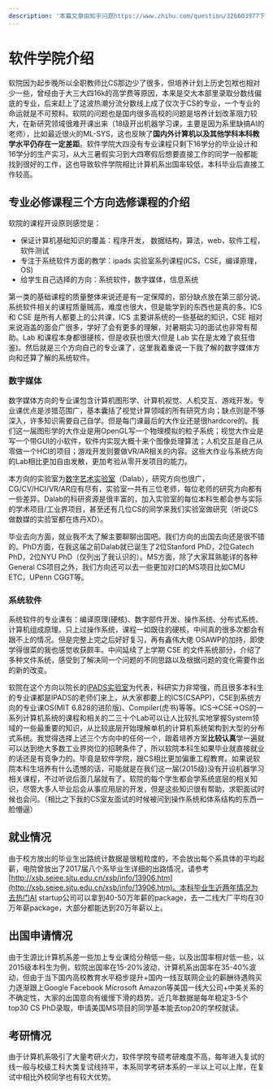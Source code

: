 ```yaml
---
description: '本篇文章由知乎问题https://www.zhihu.com/question/326603977下所有回答整合而来'
---
```


# 软件学院介绍

软院因为起步晚所以全职教师比CS那边少了很多，但培养计划上历史包袱也相对少一些，曾经由于大三大四16k的高学费等原因，本来是交大本部里录取分数线偏底的专业，后来赶上了这波热潮分流分数线上成了仅次于CS的专业，一个专业的命运就是不可预料。软院的问题也是国内很多高校的问题是培养计划改革阻力较大，在新研究领域很难开课出来（18级开出机器学习课，主要是因为系里缺搞AI的老师），比如最近很火的ML-SYS，这也反映了**国内外计算机以及其他学科本科教学水平仍存在一定差距**。软件学院大四没有专业课程只剩下16学分的毕业设计和16学分的生产实习，从大三暑假实习到大四寒假后想要直接工作的同学一般都能找到很好的工作，这也导致软件学院相比计算机系出国率较低，本科毕业后直接工作较高。

## 专业必修课程三个方向选修课程的介绍

软院的课程开设原则感觉是：

* 保证计算机基础知识的覆盖：程序开发， 数据结构，算法，web，软件工程，软件测试
* 专注于系统软件方面的教学：ipads 实验室系列课程\(ICS，CSE，编译原理，OS\)
* 给学生自己选择的方向：系统软件，数字媒体，信息系统

第一类的基础课程的质量整体来说还是有一定保障的，部分缺点放在第三部分说。系统软件相关的课程质量贼高，难度也很大，但是能学到的东西也是真的多。ICS 和 CSE 是所有人都要上的公共课，ICS 主要讲系统的一些基础的知识，CSE 相对来说涵盖的面会广很多，学好了会有更多的理解，对暑期实习的面试也非常有帮助。Lab 和课程本身都很硬核，但是收获也很大\(但是 Lab 实在是太难了疯狂借鉴\)。然后就是三个方向自己的专业课了，这里我着重说一下我了解的数字媒体方向和还算了解的系统软件。

### **数字媒体**

数字媒体方向的专业课包含计算机图形学、计算机视觉、人机交互、游戏开发。专业课优点是涉猎范围广，基本囊括了视觉计算领域的所有研究方向；缺点则是不够深入，许多知识需要自己自学。但是每门课最后的大作业还是很hardcore的。我们这一届图形学的大作业是用OpenGL写一个物理模拟的粒子系统；视觉大作业是写一个带GUI的小软件，软件内实现大概十来个图像处理算法；人机交互是自己从零做一个HCI的项目；游戏开发则要做VR/AR相关的内容。这些大作业与系统方向的Lab相比更加自由发散，更加考验从零开发项目的能力。

本方向的实验室为[数字艺术实验室](https://link.zhihu.com/?target=http%3A//dalab.se.sjtu.edu.cn/www/home/)（Dalab），研究方向也很广，CG/CV/HCI/VR/AR应有尽有，实验室一共有三位老师，每位老师的研究方向都有一些差异。Dalab的科研资源是很丰富的，加入实验室的每位本科生都会参与实际的学术项目/工业界项目，甚至还有几位CS的同学来我们实验室做研究（听说CS做数媒的实验室都在炼丹XD）。

毕业去向方面，就业我不太了解主要聊聊出国吧。我们方向的出国去向还是很不错的。PhD方面，在我这届之前Dalab就已诞生了2位Stanford PhD，2位Gatech PhD，2位NYU PhD（仅列出了我认识的）。MS方面，除了大家耳熟能详的各种General CS项目之外，我们方向还可以去一些更加对口的MS项目比如CMU ETC，UPenn CGGT等。

### **系统软件**

系统软件的专业课有：编译原理\(硬核\)、数字部件开发、操作系统、分布式系统、计算机组成原理。只上过操作系统，课程一如既往的硬核，中间真的很多次都会有跟不上的情况。但是完整上完之后好好复习，再有鑫伟大佬 OSAWP的加持，即使学得很菜的我也感觉收获颇丰。中间延续了上学期 CSE 的文件系统部分，介绍了多种文件系统，感受到了解决同一个问题的不同思路以及根据问题的变化需要作出的新的改变。

软院在这个方向以院长的[IPADS实验室](https://link.zhihu.com/?target=https%3A//ipads.se.sjtu.edu.cn/zh/)为代表，科研实力非常强，而且很多本科生的专业课都是IPADS的老师们来上，从大家都要上的ICS\(CSAPP\)，CSE到系统方向的专业课OS\(MIT 6.828的进阶版\)、Compiler\(虎书\)等等。ICS-&gt;CSE-&gt;OS的一系列计算机系统的课程和相关的二三十个Lab可以让人比较扎实地掌握System领域的一些最重要的知识，从比较底层开始理解单机的计算机系统架构到大型的分布式系统。我觉得选择上述三个方向中的任何一个，跟着培养方案**比较认真**学一遍就可以达到绝大多数工业界岗位的招聘条件了，所以软院本科生如果毕业就直接就业的话还是有竞争力的。毕竟是软件学院，跟CS相比更加偏重工程教育。如果说软院本科生培养有什么遗憾的话，可能就是在我们这一届\(2015级\)没有开设机器学习相关课程，不过听说后面几届就有了。软院的每个学生都会学系统底层的相关知识，尽管大多人毕业后会从事应用层的开发，但是这些知识很有帮助，求职面试时候也会问。（相比之下我的CS室友面试的时候被问到操作系统和体系结构的东西一脸懵逼）

## 就业情况

由于校方放出的毕业生出路统计数据是很粗粒度的，不会放出每个系具体的平均起薪，电院曾放出了2017届八个系毕业生详细的出路情况，请参考[http://xsb.seiee.sjtu.edu.cn/xsb/info/13906.htm](http://xsb.seiee.sjtu.edu.cn/xsb/info/13906.htm)。本科毕业生近两年情况为去热门AI startup公司可以拿到40-50万年薪的package，去一二线大厂平均在30万年薪package，大部分都能达到20万年薪以上。

## 出国申请情况

由于生源比计算机系差一些加上专业课给分稍低一些，以及出国率相对低一些，以2015级本科生为例，软院出国率在15-20%波动，计算机系出国率在35-40%波动，但由于当下国内高校教育水平稳步提升+国内一线互联网企业的薪酬待遇购买力逐渐跟上Google Facebook Microsoft Amazon等美国一线大公司+中美关系的不确定性，大家的出国意向有缓慢下滑的趋势。近几年数据是每年稳定3-5个top30 CS PhD录取，申请美国MS项目的同学基本能去top20的学校就读。

## 考研情况

由于计算机系吸引了大量考研火力，软件学院专硕考研难度不高，每年进入复试的线一般与校级工科大类复试线持平，本系同学考研本系的一半以上可以上岸，在复试中相比外校同学也有较大优势。

